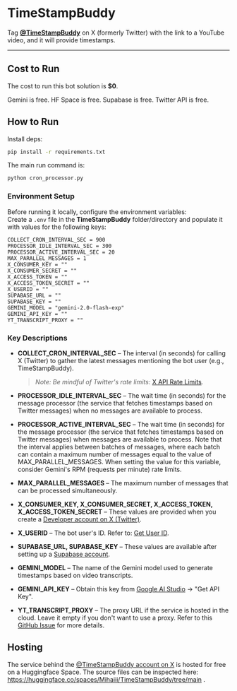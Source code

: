 # **TimeStampBuddy**

Tag [**@TimeStampBuddy**](https://x.com/timestampbuddy) on X (formerly Twitter) with the link to a YouTube video, and it will provide timestamps.

---
## **Cost to Run**

The cost to run this bot solution is **$0**.

Gemini is free. HF Space is free. Supabase is free. Twitter API is free.

## **How to Run**

Install deps:
```bash
pip install -r requirements.txt
```

The main run command is:

```bash
python cron_processor.py
```

### **Environment Setup**

Before running it locally, configure the environment variables:  
Create a `.env` file in the **TimeStampBuddy** folder/directory and populate it with values for the following keys:  

```
COLLECT_CRON_INTERVAL_SEC = 900
PROCESSOR_IDLE_INTERVAL_SEC = 300
PROCESSOR_ACTIVE_INTERVAL_SEC = 20
MAX_PARALLEL_MESSAGES = 1
X_CONSUMER_KEY = ""
X_CONSUMER_SECRET = ""
X_ACCESS_TOKEN = ""
X_ACCESS_TOKEN_SECRET = ""
X_USERID = ""
SUPABASE_URL = ""
SUPABASE_KEY = ""
GEMINI_MODEL = "gemini-2.0-flash-exp"
GEMINI_API_KEY = ""
YT_TRANSCRIPT_PROXY = ""
```

### **Key Descriptions**

- **COLLECT_CRON_INTERVAL_SEC** – The interval (in seconds) for calling X (Twitter) to gather the latest messages mentioning the bot user (e.g., TimeStampBuddy).  
  > *Note: Be mindful of Twitter's rate limits:* [X API Rate Limits](https://developer.x.com/en/docs/x-api/rate-limits).  

- **PROCESSOR_IDLE_INTERVAL_SEC** – The wait time (in seconds) for the message processor (the service that fetches timestamps based on Twitter messages) when no messages are available to process.  

- **PROCESSOR_ACTIVE_INTERVAL_SEC** – The wait time (in seconds) for the message processor (the service that fetches timestamps based on Twitter messages) when messages are available to process. Note that the interval applies between batches of messages, where each batch can contain a maximum number of messages equal to the value of MAX_PARALLEL_MESSAGES. When setting the value for this variable, consider Gemini's RPM (requests per minute) rate limits.

- **MAX_PARALLEL_MESSAGES** – The maximum number of messages that can be processed simultaneously.  

- **X_CONSUMER_KEY, X_CONSUMER_SECRET, X_ACCESS_TOKEN, X_ACCESS_TOKEN_SECRET** – These values are provided when you create a [Developer account on X (Twitter)](https://developer.x.com/en).  

- **X_USERID** – The bot user's ID. Refer to: [Get User ID](https://developer.x.com/en/docs/x-api/users/lookup/api-reference/get-users-id).  

- **SUPABASE_URL, SUPABASE_KEY** – These values are available after setting up a [Supabase account](https://supabase.com/).  

- **GEMINI_MODEL** – The name of the Gemini model used to generate timestamps based on video transcripts.  

- **GEMINI_API_KEY** – Obtain this key from [Google AI Studio](https://aistudio.google.com/library) → "Get API Key".  

- **YT_TRANSCRIPT_PROXY** – The proxy URL if the service is hosted in the cloud. Leave it empty if you don't want to use a proxy. Refer to this [GitHub Issue](https://github.com/jdepoix/youtube-transcript-api/issues/303) for more details.

## **Hosting**

The service behind the [@TimeStampBuddy account on X](https://x.com/timestampbuddy) is hosted for free on a Huggingface Space. The source files can be inspected here: https://huggingface.co/spaces/Mihaiii/TimeStampBuddy/tree/main .
